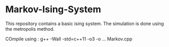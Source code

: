 # Markov-Ising-System
This repository contains a basic ising system. The simulation is done using the metropolis method.

COmpile using : g++ -Wall -std=c++11 -o3 -o ... Markov.cpp
